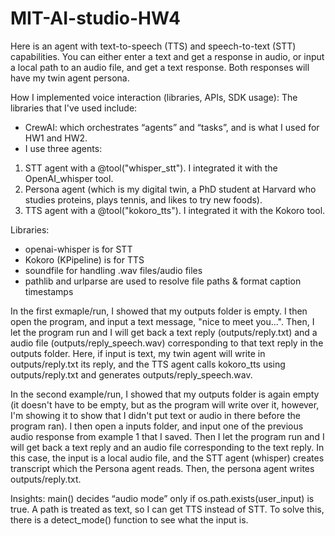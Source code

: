 # MIT-AI-studio-HW4
Here is an agent with text-to-speech (TTS) and speech-to-text (STT) capabilities. You can either enter a text and get a response in audio, or input a local path to an audio file, and get a text response. Both responses will have my twin agent persona. 


How I implemented voice interaction (libraries, APIs, SDK usage):
The libraries that I've used include:
- CrewAI: which orchestrates “agents” and “tasks”, and is what I used for HW1 and HW2.
- I use three agents:
1) STT agent with a @tool("whisper_stt"). I integrated it with the OpenAI_whisper tool.
2) Persona agent (which is my digital twin, a PhD student at Harvard who studies proteins, plays tennis, and likes to try new foods).
3) TTS agent with a @tool("kokoro_tts"). I integrated it with the Kokoro tool. 

Libraries:
- openai-whisper is for STT
- Kokoro (KPipeline) is for TTS
- soundfile for handling .wav files/audio files
- pathlib and urlparse are used to resolve file paths & format caption timestamps

In the first exmaple/run, I showed that my outputs folder is empty. I then open the program, and input a text message, "nice to meet you...". Then, I let the program run and I will get back a text reply (outputs/reply.txt) and a audio file (outputs/reply_speech.wav) corresponding to that text reply in the outputs folder. Here, if input is text, my twin agent will write in outputs/reply.txt its reply, and the TTS agent calls kokoro_tts using outputs/reply.txt and generates outputs/reply_speech.wav.

In the second example/run, I showed that my outputs folder is again empty (it doesn't have to be empty, but as the program will write over it, however, I'm showing it to show that I didn't put text or audio in there before the program ran). I then open a inputs folder, and input one of the previous audio response from example 1 that I saved. Then I let the program run and I will get back a text reply and an audio file corresponding to the text reply. In this case, the input is a local audio file, and the STT agent (whisper) creates transcript which the Persona agent reads. Then, the persona agent writes outputs/reply.txt. 

Insights: main() decides “audio mode” only if os.path.exists(user_input) is true. A path is treated as text, so I can get TTS instead of STT. To solve this, there is a detect_mode() function to see what the input is.
